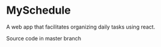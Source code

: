 # MySchedule
A web app that facilitates organizing daily tasks using react.

Source code in master branch
